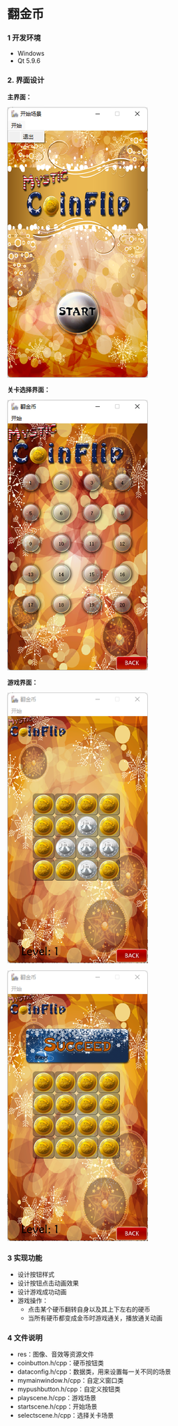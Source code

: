 # 翻金币  

### 1 开发环境  

- Windows  
- Qt 5.9.6  

### 2. 界面设计  

**主界面：**  

![image-20220920191604701](assets\image-20220920191604701.png)  

**关卡选择界面：**  

![image-20220920191658191](assets\image-20220920191658191.png)   

**游戏界面：**  

![image-20220920191759739](assets\image-20220920191759739.png)  

![image-20220920191814268](assets\image-20220920191814268.png)  

### 3 实现功能  

- 设计按钮样式  
- 设计按钮点击动画效果  
- 设计游戏成功动画  
- 游戏操作：
  - 点击某个硬币翻转自身以及其上下左右的硬币
  - 当所有硬币都变成金币时游戏通关，播放通关动画  

### 4 文件说明  

- res：图像、音效等资源文件  
- coinbutton.h/cpp：硬币按钮类  
- dataconfig.h/cpp：数据类，用来设置每一关不同的场景  
- mymainwindow.h/cpp：自定义窗口类  
- mypushbutton.h/cpp：自定义按钮类  
- playscene.h/cpp：游戏场景  
- startscene.h/cpp：开始场景  
- selectscene.h/cpp：选择关卡场景